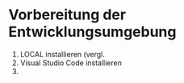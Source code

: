 # Vorbereitung der Entwicklungsumgebung

1. LOCAL installieren (vergl. 
2. Visual Studio Code installieren
3. 